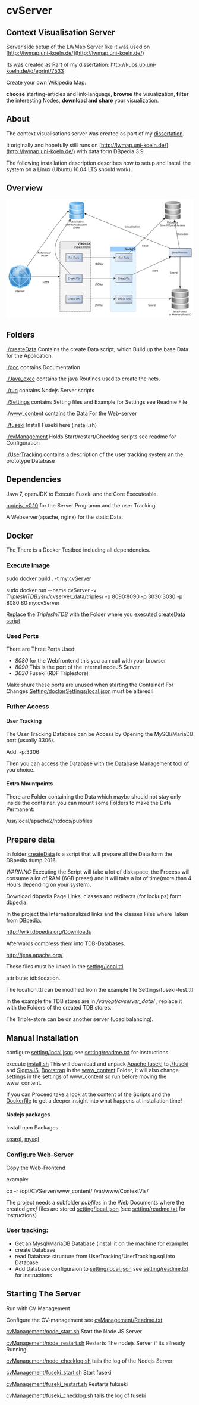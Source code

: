 # cvServer
## Context Visualisation Server

Server side setup of the LWMap Server like it was used on [http://lwmap.uni-koeln.de/](http://lwmap.uni-koeln.de/)

Its was created as Part of my dissertation: http://kups.ub.uni-koeln.de/id/eprint/7533

Create your own Wikipedia Map:
 
**choose** starting-articles and link-language, **browse** the visualization, **filter** the interesting Nodes, **download and share** your visualization.

## About

The context visualisations server was created as part of my [dissertation](http://kups.ub.uni-koeln.de/id/eprint/7533). 

It originally and hopefully still runs on [http://lwmap.uni-koeln.de/](http://lwmap.uni-koeln.de/) with data form DBpedia 3.9.

The following installation description describes how to setup and Install the system on a Linux (Ubuntu 16.04 LTS should work).

## Overview

![WorkScheme](./doc/AblaufplanServer.jpg "technical structure")

## Folders

[./createData](./createData) Contains the create Data script, which Build up the base Data for the Application.

[./doc](doc) contains Documentation

[./Java_exec](Java_exec) contains the java Routines used to create the nets. 

[./run](run) contains Nodejs Server scripts

[./Settings](Settings) contains Setting files and Example for Settings see Readme File

[./www_content](www_content) contains the Data For the Web-server

[./fuseki](fuseki) Install Fuseki here (install.sh)

[./cvManagement](cvManagement) Holds Start/restart/Checklog scripts see readme for Configuration

[./UserTracking](UserTracking) contains a description of the user tracking system an the prototype Database

## Dependencies

Java 7, openJDK to Execute Fuseki and the Core Executeable.

[nodejs, v0.10](https://nodejs.org/dist/v0.10.36/node-v0.10.36-linux-x64.tar.gz) for the Server Programm and the user Tracking 


A Webserver(apache, nginx) for the static Data.


## Docker

The There is a Docker Testbed including all dependencies.

### Execute Image
sudo docker build . -t my:cvServer

sudo docker run --name cvServer -v _TriplesInTDB_:/srv/cvserver_data/triples/ -p 8090:8090 -p 3030:3030 -p 8080:80 my:cvServer

Replace the _TriplesInTDB_ with the Folder where you executed [createData script](./createData/createData.sh)

### Used Ports
There are Three Ports Used: 

* _8080_ for the Webfrontend this you can call with your browser
* _8090_ This is the port of the Internal nodeJS Server
* _3030_ Fuseki (RDF Triplestore)

Make shure these ports are unused when starting the Container! For Changes [Setting/dockerSettings/local.json](Setting/dockerSettings/local.json) must be altered!!

### Futher Access

#### User Tracking 

The User Tracking Database can be Access by Opening the MySQl/MariaDB port (usually 3306).

Add: -p<Localport>:3306

Then you can access the Database with the Database Management tool of you choice.

#### Extra Mountpoints

There are Folder containing the Data which maybe should not stay only inside the container. you can mount some Folders to make the Data Permanent:

/usr/local/apache2/htdocs/pubfiles


## Prepare data

In folder [createData](./createData) is a script that will prepare all the Data form the DBpedia dump 2016. 

_WARNING_ Executing the Script will take a lot of diskspace, the Process will consume a lot of RAM (6GB preset) and it will take a lot of time(more than 4 Hours depending on your system).


Download dbpedia Page Links, classes and redirects (for lookups) form dbpedia. 

In the project the Internationalized links and the classes Files where Taken from DBpedia.

http://wiki.dbpedia.org/Downloads

Afterwards compress them into TDB-Databases. 

http://jena.apache.org/

These files must be linked in the [setting/local.ttl](Settings/local.ttl)

 attribute:  tdb:location.

The location.ttl can be modified from the example file Settings/fuseki-test.ttl

In the example the TDB stores are in _/var/opt/cvserver_data/_ , replace it with the Folders of the created TDB stores.

The Triple-store can be on another server (Load balancing).



## Manual Installation

configure [setting/local.json](setting/local.json) see [setting/readme.txt](Settings/readme.txt) for instructions.

execute [install.sh](install.sh)  This will download and unpack [Apache fuseki](http://jena.apache.org/) to [./fuseki](fuseki) and [SigmaJS](http://sigmajs.org/), [Bootstrap](http://getbootstrap.com/)  in the [www_content](www_content) Folder, it will also change settings in the settings of www_content so run before moving the www_content.

If you can Proceed take a look at the content of the Scripts and the [Dockerfile](Dockerfile) to get a deeper insight into what happens at installation time!

#### Nodejs packages

Install npm Packages:

[sparql](git://github.com/thomasfr/node-sparql-client.git), [mysql](https://github.com/felixge/node-mysql)

### Configure Web-Server

Copy the Web-Frontend

example:

 cp -r /opt/CVServer/www_content/ /var/www/ContextVis/

The project needs a subfolder _*pubfiles*_ in the Web Documents where the created _gexf_ files are stored [setting/local.json](setting/local.json) (see [setting/readme.txt](Settings/readme.txt) for instructions)

### User tracking:

* Get an Mysql/MariaDB Database (install it on the machine for example) 
* create Database
* read Database structure from UserTracking/UserTracking.sql into Database
* Add Database configuraion to [setting/local.json](setting/local.json) see [setting/readme.txt](Settings/readme.txt) for instructions

## Starting The Server 

Run with CV Management:

Configure the CV-management see [cvManagement/Readme.txt](cvManagement/Readme.txt)

[cvManagement/node_start.sh](cvManagement/node_start.sh)  Start the Node JS Server

[cvManagement/node_restart.sh](cvManagement/node_restart.sh) Restarts The nodejs Server if its allready Running

[cvManagement/node_checklog.sh](cvManagement/node_checklog.sh) tails the log of the Nodejs Server

[cvManagement/fuseki_start.sh](cvManagement/fuseki_start.sh) Start fuseki

[cvManagement/fuseki_restart.sh](cvManagement/fuseki_restart.sh) Restarts fukseki

[cvManagement/fuseki_checklog.sh](cvManagement/fuseki_checklog.sh) tails the log of fuseki